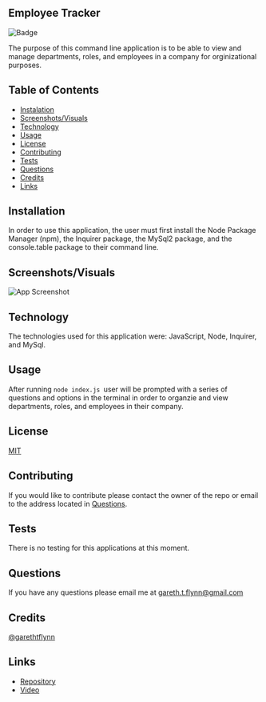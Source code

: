 ## Employee Tracker

![Badge](https://img.shields.io/badge/License-MIT-red)

The purpose of this command line application is to be able to view and manage departments, roles, and employees in a company for orginizational purposes.

## Table of Contents 

  * [Instalation](#installation)
  * [Screenshots/Visuals](#screenshots/visuals)
  * [Technology](#technology)
  * [Usage](#usage)
  * [License](#license)
  * [Contributing](#contributing)
  * [Tests](#tests)
  * [Questions](#questions)
  * [Credits](#credits)
  * [Links](#links)

## Installation 

In order to use this application, the user must first install the Node Package Manager (npm), the Inquirer package, the MySql2 package, and the console.table package to their command line.

## Screenshots/Visuals

![App Screenshot]()

## Technology

The technologies used for this application were: JavaScript, Node, Inquirer, and MySql.

## Usage

After running ```node index.js ```user will be prompted with a series of questions and options in the terminal in order to organzie and view departments, roles, and employees in their company.

## License

[MIT](https://choosealicense.com/licenses/mit/)

## Contributing 

If you would like to contribute please contact the owner of the repo or email to the address located in [Questions](#questions).

## Tests

There is no testing for this applications at this moment.

## Questions 

If you have any questions please email me at gareth.t.flynn@gmail.com

## Credits

[@garethtflynn](https://www.github.com/garethtflynn) 

## Links  

* [Repository](https://github.com/garethtflynn/EmployeeTracker)
* [Video]()
